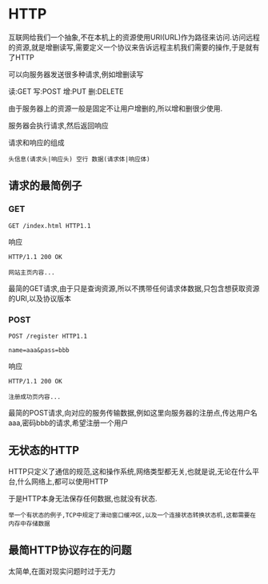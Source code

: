 # HTTP

互联网给我们一个抽象,不在本机上的资源使用URI(URL)作为路径来访问.访问远程的资源,就是增删读写,需要定义一个协议来告诉远程主机我们需要的操作,于是就有了HTTP

可以向服务器发送很多种请求,例如增删读写

读:GET
写:POST
增:PUT
删:DELETE

由于服务器上的资源一般是固定不让用户增删的,所以增和删很少使用.

服务器会执行请求,然后返回响应

请求和响应的组成
```
头信息(请求头|响应头) 空行 数据(请求体|响应体)
```

## 请求的最简例子

### GET

```
GET /index.html HTTP1.1
```

响应

```
HTTP/1.1 200 OK

网站主页内容...
```

最简的GET请求,由于只是查询资源,所以不携带任何请求体数据,只包含想获取资源的URI,以及协议版本

### POST
```
POST /register HTTP1.1

name=aaa&pass=bbb
```

响应

```
HTTP/1.1 200 OK

注册成功页内容...
```

最简的POST请求,向对应的服务传输数据,例如这里向服务器的注册点,传达用户名aaa,密码bbb的请求,希望注册一个用户

## 无状态的HTTP
HTTP只定义了通信的规范,这和操作系统,网络类型都无关,也就是说,无论在什么平台,什么网络上,都可以使用HTTP

于是HTTP本身无法保存任何数据,也就没有状态.

```
举一个有状态的例子,TCP中规定了滑动窗口缓冲区,以及一个连接状态转换状态机,这都需要在内存中存储数据
```

## 最简HTTP协议存在的问题

太简单,在面对现实问题时过于无力
